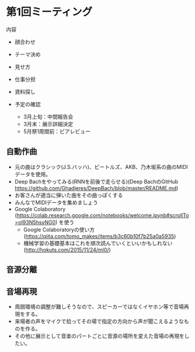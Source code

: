 # 第1回ミーティング

内容

- 顔合わせ
- テーマ決め
- 見せ方
- 仕事分担
- 資料探し
- 予定の確認

    * 3月上旬：中間報告会 
    * 3月末：展示詳細決定 
    * 5月祭1周間前：ピアレビュー

## 自動作曲

- 元の曲はクラシック(J.S.バッハ)、ビートルズ、AKB、乃木坂系の曲のMIDIデータを使用。
- Deep Bachをやってみる(RNNを前後で走らせる)(Deep BachのGitHub https://github.com/Ghadjeres/DeepBach/blob/master/README.md)
- お客さんが適当に弾いた曲をその曲っぽくする
- みんなでMIDIデータを集めましょう
- Google Colaboratory (https://colab.research.google.com/notebooks/welcome.ipynb#scrollTo=ol93N5hsyNG0) を使う
   * Google Colaboratoryの使い方(https://qiita.com/tomo_makes/items/b3c60b10f7b25a0a5935)
   * 機械学習の基礎基本はこれを順次読んでいくといいかもしれない(http://hokuts.com/2015/11/24/ml0/)
   
## 音源分離

## 音場再現 
- 周囲環境の調整が難しそうなので、スピーカーではなくイヤホン等で音場再現をする。
- 来場者の声をマイクで拾ってその場で指定の方向から声が聞こえるようなものを作る。
- その他に展示として音楽のパートごとに音源の場所を変えた音場の再現をしたい。
